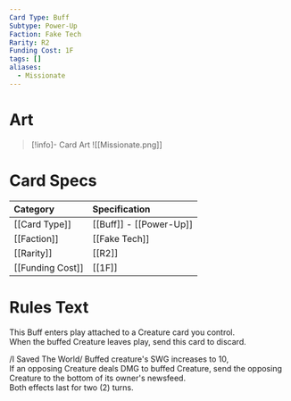 ```yaml
---
Card Type: Buff
Subtype: Power-Up
Faction: Fake Tech
Rarity: R2
Funding Cost: 1F
tags: []
aliases:
  - Missionate
---
```

# Art

> [!info]- Card Art
> ![[Missionate.png]]

# Card Specs

| Category | Specification| 
| :--- | :--- |
| [[Card Type]] | [[Buff]] - [[Power-Up]] |  
| [[Faction]] | [[Fake Tech]] |  
| [[Rarity]] | [[R2]] |  
| [[Funding Cost]] | [[1F]] |  

# Rules Text  

This Buff enters play attached to a Creature card you control.  
When the buffed Creature leaves play, send this card to discard.  

/I Saved The World/ Buffed creature's SWG increases to 10,  
If an opposing Creature deals DMG to buffed Creature, send the opposing Creature to the bottom of its owner's newsfeed.  
Both effects last for two (2) turns.  

